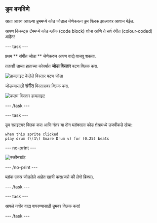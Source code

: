 ## ड्रम बनविणे

आता आपण आपल्या ड्रममध्ये कोड जोडाल जेणेकरून ड्रम क्लिक झाल्यावर आवाज येईल.

आपण स्क्रिप्ट्स टॅबमध्ये कोड ब्लॉक (code block) शोधा आणि ते सर्व रंगीत (colour-coded) आहेत!

\--- task \---

प्रथम ** संगीत जोडा ** जेणेकरुन आपण वाद्ये वाजवू शकता.

तळाशी डाव्या हाताच्या कोपर्यात **जोडा विस्तार** बटण क्लिक करा.

![हायलाइट केलेले विस्तार बटण जोडा](images/add-extension-annotated.png)

जोडण्यासाठी **संगीत** विस्तारावर क्लिक करा.

![कलम विस्तार हायलाइट](images/click-music-annotated.png)

\--- /task \---

\--- task \---

ड्रम स्प्राइटवर क्लिक करा आणि नंतर या दोन ब्लॉक्सला कोड क्षेत्रामध्ये उजवीकडे खेचा:

```blocks3
when this sprite clicked
play drum (\(1\) Snare Drum v) for (0.25) beats
```

\--- no-print \---

![स्क्रीनशॉट](images/connect-block.gif)

\--- /no-print \---

ब्लॉक एकत्र जोडलेले आहेत खात्री करा(जसे की लेगो ब्रिक्स).

\--- /task \---

\--- task \---

आपले नवीन वाद्य वापरण्यासाठी ड्रमवर क्लिक करा!

\--- /task \---